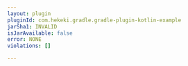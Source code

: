 ```yaml
---
layout: plugin
pluginId: com.hekeki.gradle.gradle-plugin-kotlin-example
jarSha1: INVALID
isJarAvailable: false
error: NONE
violations: []

---
```

